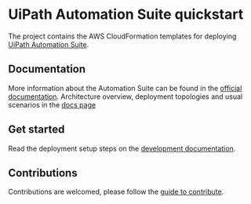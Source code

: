 # UiPath Automation Suite quickstart

The project contains the AWS CloudFormation templates for deploying [UiPath Automation Suite](https://docs.uipath.com/automation-suite/docs/automation-suite-overview).

## Documentation

More information about the Automation Suite can be found in the [official documentation](https://docs.uipath.com/automation-suite/docs/automation-suite-overview).
Architecture overview, deployment topologies and usual scenarios in the [docs page](./docs/index.md)

## Get started

Read the deployment setup steps on the [development documentation](DEVELOPMENT.md).

## Contributions

Contributions are welcomed, please follow the [guide to contribute](CONTRIBUTING.md).

